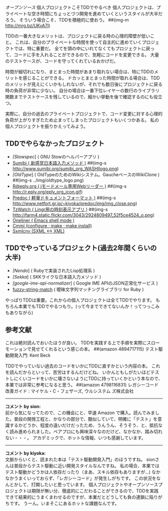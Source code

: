 *オープンソース* 個人プロジェクトこそTDDでやるべき
個人プロジェクトは、プライベートな空き時間にちょっとづつ開発を進めていくというスタイルが大半だろう。
そういう場合こそ、TDDを積極的に使おう。
 ##(img-m http://mrg.bz/UKvA7I)

TDDの一番大きなメリットは、プロジェクトに戻る時の心理的障壁が低いこと。
これは、自分のプライベートな時間を使って自主的に進めていくプロジェクトでは、特に重要だ。
全てを頭の中にいれてなくてもプロジェクトに戻って、コードに手を入れることができるので、気軽にコードを変更できる。
大量のテストケースが、コードを守ってくれているおかげだ。

時間が細切れになり、まとまった時間があまり取れない場合は、特にTDDのメリットを感じることができる。
ドカッとまとまった時間が取れる場合は、TDDのメリットが見えにくいかもしれないが、それでも数日後にプロジェクトに戻る時の負荷が非常に少ない。
自分の場合は一番下位レイヤーの数行のライブラリ関数までテストケースを残しているので、細かい挙動を後で確認するのにも役立つ。

実際に、自分の過去のプライベートプロジェクトで、コード変更に対する心理的負荷が上がりすぎたため止まってしまったプロジェクトもいくつかある。
私の個人プロジェクトを振りかえってみよう。

## TDDでやらなかったプロジェクト
- *[Stowspec*] ( GNU Stowのヘルパーアプリ )
- [Sumibi ( 新感覚日本語入力メソッド )](http://www.sumibi.org/)
    ##(img-s http://www.sumibi.org/sumibi_org_WASHIlogo.png)
- *[OldType*] ( OldTypeのためのWikiシステム。GaucheベースのWikiClone )
    ##(img-s ../img/oldtype_logo.png)
- [R@eply.org ( iモードメール専用Webリーダー )](http://r.eply.org/)
    ##(img-s http://r.eply.org/eply_org_icon.gif)
- [Predoc ( 軽量ドキュメントフォーマット )](http://www.netfort.gr.jp/~kiyoka/predoc/index_ja.html)
    ##(img-s http://www.netfort.gr.jp/~kiyoka/predoc/img/img_close.png)
- [TzWatch ( Lingr用の時刻表示アプリ )](http://www.sumibi.org/lingr/tzwatch.cgi)
    ##(img-s http://farm4.static.flickr.com/3043/2924809497_52f5ce4524_o.png)
- [Oneliner ( Emacs shell mode )](http://oneliner-elisp.sourceforge.net/index_ja.html)
- [Cmmi (configure ; make ; make install)](http://www.netfort.gr.jp/~kiyoka/cmmi/index_ja.html)
- [Sxmlcnv (SXML <-> XML)](http://www.netfort.gr.jp/~kiyoka/sxmlcnv/index_ja.html)

## TDDでやっているプロジェクト(過去2年間くらいの大半)
- *[Nendo*]    ( Rubyで実装されたLisp処理系 )
- *[Sekka*]    ( SKKライクな日本語入力メソッド )
- *[google-ime-api-normalizer*] ( Google IME APIのJSON正常化サービス )
- [fuzzy-string-match](http://github.com/kiyoka/fuzzy-string-match) ( 曖昧文字列マッチングライブラリ for Ruby )

やっぱりTDDは重要。これからの個人プロジェクトは全てTDDでやります。
もちろん本業でもTDDでやるつもり。(って今までできてないんか！ってつっこみもありながら)

## 参考文献
 これは絶対読んでおいたほうが良い。
 TDDを実践する上で手順を実際にスローモーションで見せてくれるという感じの本。
 ##(amazon 4894717115)  テスト駆動開発入門: Kent Beck

 TDDでやっていない過去のコードをいかにTDDに直すかという内容の本。
 これを読んだからといって、苦労はするんだけどね。
 いかんともしがたいほどテストしにくいコードをいかに壊さないようにTDDに持っていくかという本なので、本業では非常に参考になると思う。
 ##(amazon 4798116831)  レガシーコード改善ガイド : マイケル・C・フェザーズ, ウルシステム
ズ株式会社



---

**コメント by sion:**  
前から気になってたので、この機会にと、早速 Amazon で購入。読んでみました。普段の開発工程と、かなりの部分で、酷似していて、明確に「テスト」を意識するかどうか、程度の違いだけだったため、うんうん、そうそう、と、抵抗なく読み進められました。ペアプロにも興味深々なのだけど、なかなか、踏み切れない・・・。
アカデミックで、ホットな情報、いつも感謝しています。


---

**コメント by kiyoka:**  
文脈からいくと、読まれた本は「テスト駆動開発入門」のほうですね。
sionさんは普段からテスト駆動に近い開発スタイルなんですね。
私の場合、本業ではテスト駆動かどうかは人依存だったり（まあ、スキル依存もありますが...) なかなかうまくいっておらず、「レガシーコード」が発生しがちです。
この状況をなんとかして、打開したいと思っています。
個人プロジェクトやオープンソースプロジェクトは期限が無い分、徹底的にこだわることができるので、TDDを実践できて結果的にうまくまわせるのですが、本業だとどうしても負の連鎖に陥りがちです。
うーん。いまそこにあるホットな課題なんです。
